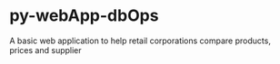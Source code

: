 # py-webApp-dbOps
A basic web application to help retail corporations compare products, prices and supplier
